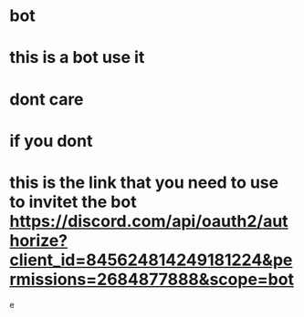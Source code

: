 # bot
# this is a bot use it
# dont care
# if you dont
# this is the link that you need to use to invitet the bot https://discord.com/api/oauth2/authorize?client_id=845624814249181224&permissions=2684877888&scope=bot

e
